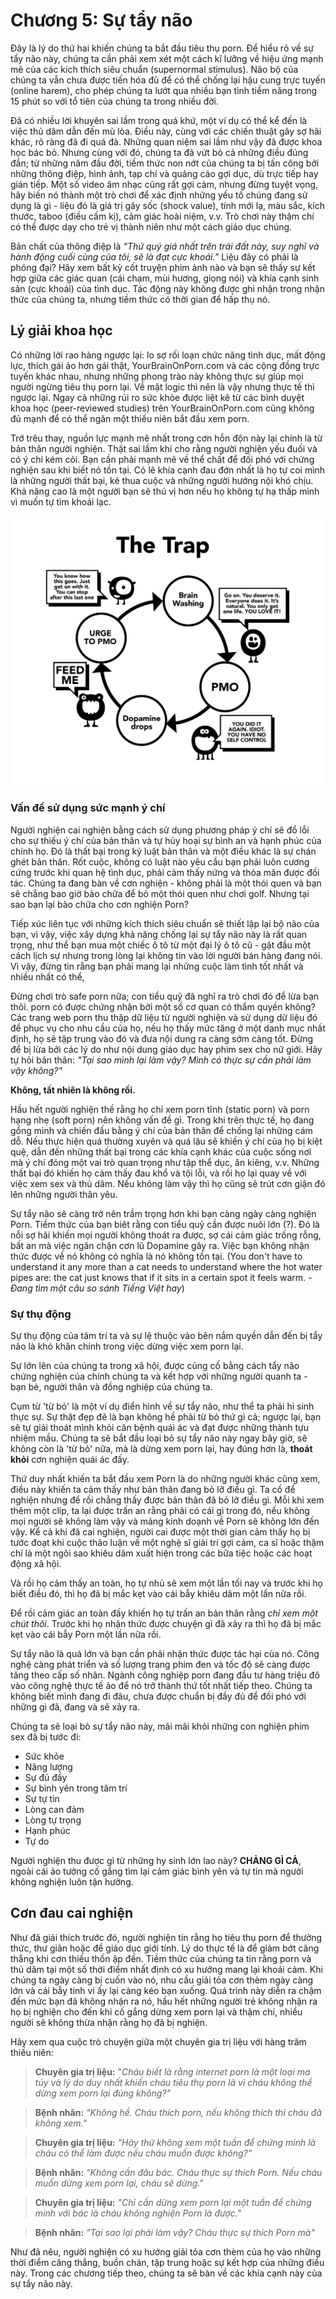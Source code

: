 # Chương 5: Sự tẩy não

Đây là lý do thứ hai khiến chúng ta bắt đầu tiêu thụ porn. Để hiểu rõ về sự tẩy não này, chúng ta cần phải xem xét một cách kĩ lưỡng về hiệu ứng mạnh mẽ của các kích thích siêu chuẩn (supernormal stimulus). Não bộ của chúng ta vẫn chưa được tiến hóa đủ để có thể chống lại hậu cung trực tuyến (online harem), cho phép chúng ta lướt qua nhiều bạn tình tiềm năng trong 15 phút so với tổ tiên của chúng ta trong nhiều đời.

Đã có nhiều lời khuyên sai lầm trong quá khứ, một ví dụ có thể kể đến là việc thủ dâm dẫn đến mù lòa. Điều này, cùng với các chiến thuật gây sợ hãi khác, rõ ràng đã đi quá đà. Những quan niệm sai lầm như vậy đã được khoa học bác bỏ. Nhưng cùng với đó, chúng ta đã vứt bỏ cả những điều đúng đắn; từ những năm đầu đời, tiềm thức non nớt của chúng ta bị tấn công bởi những thông điệp, hình ảnh, tạp chí và quảng cáo gợi dục, dù trực tiếp hay gián tiếp. Một số video âm nhạc cũng rất gợi cảm, nhưng đừng tuyệt vọng, hãy biến nó thành một trò chơi để xác định những yếu tố chúng đang sử dụng là gì - liệu đó là giá trị gây sốc (shock value), tính mới lạ, màu sắc, kích thước, taboo (điều cấm kị), cảm giác hoài niệm, v.v. Trò chơi này thậm chí có thể được dạy cho trẻ vị thành niên như một cách giáo dục chúng.

Bản chất của thông điệp là *“Thứ quý giá nhất trên trái đất này, suy nghĩ và hành động cuối cùng của tôi, sẽ là đạt cực khoái.”* Liệu đây có phải là phóng đại? Hãy xem bất kỳ cốt truyện phim ảnh nào và bạn sẽ thấy sự kết hợp giữa các giác quan (cái chạm, mùi hương, giọng nói) và khía cạnh sinh sản (cực khoái) của tình dục. Tác động này không được ghi nhận trong nhận thức của chúng ta, nhưng tiềm thức có thời gian để hấp thụ nó.

## Lý giải khoa học

Có những lời rao hàng ngược lại: lo sợ rối loạn chức năng tình dục, mất động lực, thích gái ảo hơn gái thật, YourBrainOnPorn.com và các cộng đồng trực tuyến khác nhau, nhưng những phong trào này không thực sự giúp mọi người ngừng tiêu thụ porn lại. Về mặt logic thì nên là vậy nhưng thực tế thì ngược lại. Ngay cả những rủi ro sức khỏe được liệt kê từ các bình duyệt khoa học (peer-reviewed studies) trên YourBrainOnPorn.com cũng không đủ mạnh để có thể ngăn một thiếu niên bắt đầu xem porn.

Trớ trêu thay, nguồn lực mạnh mẽ nhất trong cơn hỗn độn này lại chính là từ bản thân người nghiện. Thật sai lầm khi cho rằng người nghiện yếu đuối và có ý chí kém cỏi. Bạn cần phải mạnh mẽ về thể chất để đối phó với chứng nghiện sau khi biết nó tồn tại. Có lẽ khía cạnh đau đớn nhất là họ tự coi mình là những người thất bại, kẻ thua cuộc và những người hướng nội khó chịu. Khả năng cao là một người bạn sẽ thú vị hơn nếu họ không tự hạ thấp mình vì muốn tự tìm khoái lạc.

![Cạm bẫy của porn](images/trap.png)

### Vấn đề sử dụng sức mạnh ý chí

Người nghiện cai nghiện bằng cách sử dụng phương pháp ý chí sẽ đổ lỗi cho sự thiếu ý chí của bản thân và tự hủy hoại sự bình an và hạnh phúc của chính họ. Đó là thất bại trong kỷ luật bản thân và một điều khác là sự chán ghét bản thân. Rốt cuộc, không có luật nào yêu cầu bạn phải luôn cương cứng trước khi quan hệ tình dục, phải cảm thấy nứng và thỏa mãn được đối tác. Chúng ta đang bàn về cơn nghiện - không phải là một thói quen và bạn sẽ chẳng bao giờ bào chữa để bỏ một thói quen như chơi golf. Nhưng tại sao bạn lại bào chữa cho cơn nghiện Porn?

Tiếp xúc liên tục với những kích thích siêu chuẩn sẽ thiết lập lại bộ não của bạn, vì vậy, việc xây dựng khả năng chống lại sự tẩy não này là rất quan trọng, như thể bạn mua một chiếc ô tô từ một đại lý ô tô cũ - gật đầu một cách lịch sự nhưng trong lòng lại không tin vào lời người bán hàng đang nói. Vì vậy, đừng tin rằng bạn phải mang lại những cuộc làm tình tốt nhất và nhiều nhất có thể, 

Đừng chơi trò safe porn nữa; con tiểu quỷ đã nghĩ ra trò chơi đó để lừa bạn thôi. porn có được chứng nhận bởi một số cơ quan có thẩm quyền không? Các trang web porn thu thập dữ liệu từ người nghiện và sử dụng dữ liệu đó để phục vụ cho nhu cầu của họ, nếu họ thấy mức tăng ở một danh mục nhất định, họ sẽ tập trung vào đó và đưa nội dung ra càng sớm càng tốt. Đừng để bị lừa bởi các lý do như nội dung giáo dục hay phim sex cho nữ giới. Hãy tự hỏi bản thân: *"Tại sao mình lại làm vậy? Mình có thực sự cần phải làm vậy không?"*

**Không, tất nhiên là không rồi.**

Hầu hết người nghiện thề rằng họ chỉ xem porn tĩnh (static porn) và porn hạng nhẹ (soft porn) nên không vấn đề gì. Trong khi trên thực tế, họ đang gồng mình và chiến đấu bằng ý chí của bản thân để chống lại những cám dỗ. Nếu thực hiện quá thường xuyên và quá lâu sẽ khiến ý chí của họ bị kiệt quệ, dẫn đến những thất bại trong các khía cạnh khác của cuộc sống nơi mà ý chí đóng một vai trò quan trọng như tập thể dục, ăn kiêng, v.v. Những thất bại đó khiến họ cảm thấy đau khổ và tội lỗi, và rồi họ lại quay về với việc xem sex và thủ dâm. Nếu không làm vậy thì họ cũng sẽ trút cơn giận đó lên những người thân yêu.

Sự tẩy não sẽ càng trở nên trầm trọng hơn khi bạn càng ngày càng nghiện Porn. Tiềm thức của bạn biêt rằng con tiểu quỷ cần được nuôi lớn (?). Đó là nỗi sợ hãi khiến mọi người không thoát ra được, sợ cái cảm giác trống rỗng, bất an mà việc ngăn chặn cơn lũ Dopamine gây ra. Việc bạn không nhận thức được về nó không có nghĩa là nó không tồn tại. (You don't have to understand it any more than a cat needs to understand where the hot water pipes are: the cat just knows that if it sits in a certain spot it feels warm. - _Đang tìm một câu so sánh Tiếng Việt hay_)

### Sự thụ động

Sự thụ động của tâm trí ta và sự lệ thuộc vào bên nắm quyền dẫn đến bị tẩy não là khó khăn chính trong việc dừng việc xem porn lại. 

Sự lớn lên của chúng ta trong xã hội, được củng cố bằng cách tẩy não chứng nghiện của chính chúng ta và kết hợp với những người quanh ta - bạn bè, người thân và đồng nghiệp của chúng ta. 

Cụm từ 'từ bỏ' là một ví dụ điển hình về sự tẩy não, như thể ta phải hi sinh thực sự. Sự thật đẹp đẽ là bạn không hề phải từ bỏ thứ gì cả; ngược lại, bạn sẽ tự giải thoát mình khỏi căn bệnh quái ác và đạt được những thành tựu nhiệm mầu. Chúng ta sẽ bắt đầu loại bỏ sự tẩy não này ngay bây giờ, sẽ không còn là 'từ bỏ' nữa, mà là dừng xem porn lại, hay đúng hơn là, **thoát khỏi** cơn nghiện quái ác đấy.

Thứ duy nhất khiến ta bắt đầu xem Porn là do những người khác cũng xem, điều này khiến ta cảm thấy như bản thân đang bỏ lỡ điều gì. Ta cố để nghiện nhưng để rồi chẳng thấy được bản thân đã bỏ lỡ điều gì. Mỗi khi xem thêm một clip, ta lại được trấn an rằng phải có cái gì trong đó, nếu không mọi người sẽ không làm vậy và mảng kinh doạnh về Porn sẽ không lớn đến vậy. Kể cả khi đã cai nghiện, người cai được một thời gian cảm thấy họ bị tước đoạt khi cuộc thảo luận về một nghệ sĩ giải trí gợi cảm, ca sĩ hoặc thậm chí là một ngôi sao khiêu dâm xuất hiện trong các bữa tiệc hoặc các hoạt động xã hội. 

Và rồi họ cảm thấy an toàn, họ tự nhủ sẽ xem một lần tối nay và trước khi họ biết điều đó, thì họ đã bị mắc kẹt vào cái bẫy khiêu dâm một lần nữa rồi.

Để rồi cảm giác an toàn đấy khiến họ tự trấn an bản thân rằng _chỉ xem một chút thôi_. Trước khi họ nhận thức được chuyện gì đã xảy ra thì họ đã bị mắc kẹt vào cái bẫy Porn một lần nữa rồi.

Sự tẩy não là quá lớn và bạn cần phải nhận thức được tác hại của nó. Công nghệ càng phát triển và số lượng trang phim đen và tốc độ sẽ càng được tăng theo cấp số nhân. Ngành công nghiệp porn đang đầu tư hàng triệu đô vào công nghệ thực tế ảo để nó trở thành thứ tốt nhất tiếp theo. Chúng ta không biết mình đang đi đâu, chưa được chuẩn bị đầy đủ để đối phó với những gì đã, đang và sẽ xảy ra.

Chúng ta sẽ loại bỏ sự tẩy não này, mãi mãi khỏi những con nghiện phim sex đã bị tước đi:

* Sức khỏe
* Năng lượng
* Sự đủ đầy
* Sự bình yên trong tâm trí
* Sự tự tin
* Lòng can đảm
* Lòng tự trọng
* Hạnh phúc
* Tự do

Người nghiện thu được gì từ những hy sinh lớn lao này? **CHẢNG GÌ CẢ**, ngoài cái ảo tưởng cố gắng tìm lại cảm giác bình yên và tự tin mà người không nghiện luôn tận hưởng.

## Cơn đau cai nghiện

Như đã giải thích trước đó, người nghiện tin rằng họ tiêu thụ porn để thưởng thức, thư giãn hoặc để giáo dục giới tính. Lý do thực tế là để giảm bớt căng thẳng khi cơn thiếu thốn ập đến. Tiềm thức của chúng ta tin rằng porn và thủ dâm tại một số thời điểm nhất định có xu hướng mang lại khoái cảm. Khi chúng ta ngày càng bị cuốn vào nó, nhu cầu giải tỏa cơn thèm ngày càng lớn và cái bẫy tinh vi ấy lại càng kéo bạn xuống. Quá trình này diễn ra chậm đến mức bạn đã không nhận ra nó, hầu hết những người trẻ không nhận ra họ bị nghiện cho đến khi cố gắng dừng xem porn lại và thậm chí, nhiều người sẽ không thừa nhận rằng họ đã bị nghiện.

Hãy xem qua cuộc trò chuyện giữa một chuyên gia trị liệu với hàng trăm thiếu niên:

> **Chuyên gia trị liệu:** "*Cháu biết là rằng internet porn là một loại ma túy và lý do duy nhất khiến cháu tiêu thụ porn là vì cháu không thể dừng xem porn lại đúng không?"*

> **Bệnh nhân:** *"Không hề. Cháu thích porn, nếu không thích thì cháu đã không xem."*

> **Chuyên gia trị liệu:** *"Hãy thử không xem một tuần để chứng minh là cháu có thể làm được nếu cháu muốn được không?"*

> **Bệnh nhân:** *"Không cần đâu bác. Cháu thực sự thích Porn. Nếu cháu muốn dừng xem porn lại, cháu sẽ dừng."*

> **Chuyên gia trị liệu:** *"Chỉ cần dừng xem porn lại một tuần để chứng minh với bác là cháu không nghiện Porn là được."*

> **Bệnh nhân:** *"Tại sao lại phải làm vậy? Cháu thực sự thích Porn mà"*

Như đã nêu, người nghiện có xu hướng giải tỏa cơn thèm của họ vào những thời điểm căng thẳng, buồn chán, tập trung hoặc sự kết hợp của những điều này. Trong các chương tiếp theo, chúng ta sẽ bàn về các khía cạnh này của sự tẩy não này.
